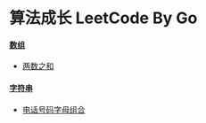 # 算法成长 LeetCode By Go

#### [数组](Array)

- [两数之和](Array/TwoSum.go)

#### [字符串](string)

- [电话号码字母组合](string/电话号码字母组合.go)